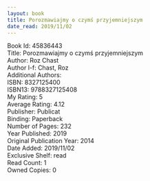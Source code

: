 ```yaml
---
layout: book
title: Porozmawiajmy o czymś przyjemniejszym
date_read: 2019/11/02
---
```


Book Id: 45836443<br />
Title: Porozmawiajmy o czymś przyjemniejszym<br />
Author: Roz Chast<br />
Author l-f: Chast, Roz<br />
Additional Authors: <br />
ISBN: 8327125400<br />
ISBN13: 9788327125408<br />
My Rating: 5<br />
Average Rating: 4.12<br />
Publisher: Publicat<br />
Binding: Paperback<br />
Number of Pages: 232<br />
Year Published: 2019<br />
Original Publication Year: 2014<br />
Date Added: 2019/11/02<br />
Exclusive Shelf: read<br />
Read Count: 1<br />
Owned Copies: 0<br />

